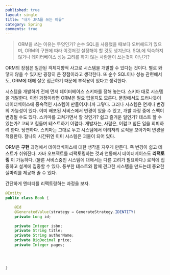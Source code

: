 ```yaml
---
published: true
layout: single
title: "내가 JPA를 쓰는 이유"
category: Spring
comments: true
---
```


> ORM을 쓰는 이유는 무엇인가? 순수 SQL을 사용했을 때보다 오버헤드가 있으며, ORM의 구현에 따라 이것저것 설정해야 할 것도 생겨난다. SQL에 익숙하지 않거나 데이터베이스 성능 고려를 하지 않는 사람들이 쓰는것이 아닌가? 

ORM의 장점은 일관된 객체지향적 사고로 시스템을 개발할 수 있다는 것이다. 별로 와닿지 않을 수 있지만 굉장히 큰 장점이라고 생각한다. 또 순수 SQL이나 성능 관련해서도, ORM에 대해 잘못 접근하기 때문에 부작용이 있다고 생각한다.  

시스템을 개발하기 전에 먼저 데이터베이스 스키마를 정해 놓는다. 스키마 대로 시스템을 개발한다. 이런 과정이라면 ORM은 필요 없을지도 모른다. 문장에서도 드러나듯이 데이터베이스에 종속적인 시스템이 만들어지니까 그렇다. 그러나 시스템은 언제나 변경의 가능성이 있다. 이미 배포된 서비스에서 변경이 있을 수 있고, 개발 과정 중에 스펙이 변경될 수도 있다. 스키마를 고쳐가면서 할 것인가? 쉽고 즐거운 일인가? 테스트 할 수 있는가? 고되고 힘들며 테스트하기 어렵다. 개발자는, 사람은, 어렵고 힘든 일을 회피하려 한다. 당연하다. 스키마는 그대로 두고 시스템에서 이리저리 로직을 꼬아가며 변경을 적용한다. 찰나의 시간뒤엔 이미 시스템은 괴물이 되어 있다.

ORM은 **구현** 과정에서 데이터베이스에 대한 생각을 지우게 만든다. 즉 변경이 쉽고 테스트가 쉬워진다. 자바 오브젝트를 리팩토링하는 것과 연동해서 데이터베이스도 **리팩토링** 이 가능하다. (물론 서비스중인 시스템에 대해서는 다른 고려가 필요하다.) 로직에 집중하고 설계에 집중할 수 있다. 풍부한 테스트와 함께 견고한 시스템을 만드는데 중요한 실마리를 제공해 줄 수 있다.

간단하게 엔터티를 리팩토링하는 과정을 보자.

```java
@Entity
public class Book {

    @Id
    @GeneratedValue(strategy = GenerateStrategy.IDENTITY)
    private Long id;

    private Integer isbn;
    private String title;
    private String authorName;
    private BigDecimal price;
    private Integer pages;
    



}